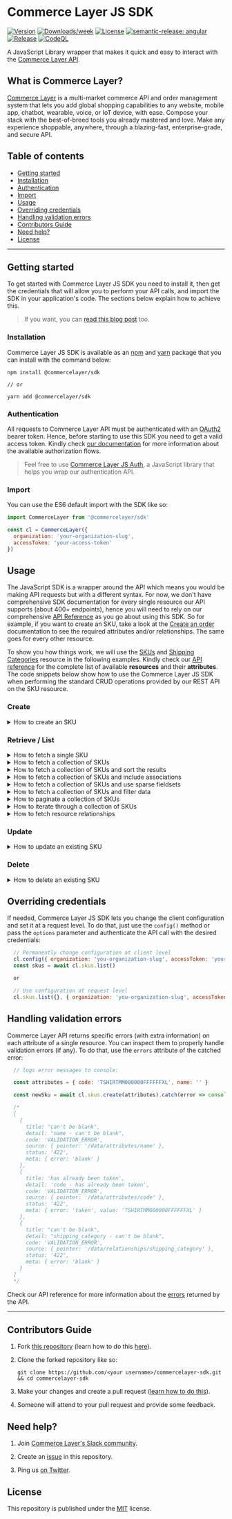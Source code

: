 # Commerce Layer JS SDK

[![Version](https://img.shields.io/npm/v/@commercelayer/sdk.svg)](https://npmjs.org/package/@commercelayer/sdk)
[![Downloads/week](https://img.shields.io/npm/dw/@commercelayer/sdk.svg)](https://npmjs.org/package/@commercelayer/sdk)
[![License](https://img.shields.io/npm/l/@commercelayer/sdk.svg)](https://github.com/commercelayer/commercelayer-sdk/blob/master/package.json)
[![semantic-release: angular](https://img.shields.io/badge/semantic--release-angular-e10079?logo=semantic-release)](https://github.com/semantic-release/semantic-release)
[![Release](https://github.com/commercelayer/commercelayer-sdk/actions/workflows/semantic-release.yml/badge.svg)](https://github.com/commercelayer/commercelayer-sdk/actions/workflows/semantic-release.yml)
[![CodeQL](https://github.com/commercelayer/commercelayer-cli/actions/workflows/codeql-analysis.yml/badge.svg)](https://github.com/commercelayer/commercelayer-cli/actions/workflows/codeql-analysis.yml)

A JavaScript Library wrapper that makes it quick and easy to interact with the [Commerce Layer API](https://docs.commercelayer.io/developers).

## What is Commerce Layer?

[Commerce Layer](https://commercelayer.io) is a multi-market commerce API and order management system that lets you add global shopping capabilities to any website, mobile app, chatbot, wearable, voice, or IoT device, with ease. Compose your stack with the best-of-breed tools you already mastered and love. Make any experience shoppable, anywhere, through a blazing-fast, enterprise-grade, and secure API.

## Table of contents

- [Getting started](#getting-started)
- [Installation](#installation)
- [Authentication](#authentication)
- [Import](#import)
- [Usage](#usage)
- [Overriding credentials](#overriding-credentials)
- [Handling validation errors](#handling-validation-errors)
- [Contributors Guide](#contributors-guide)
- [Need help?](#need-help)
- [License](#license)

---

## Getting started

To get started with Commerce Layer JS SDK you need to install it, then get the credentials that will allow you to perform your API calls, and import the SDK in your application's code. The sections below explain how to achieve this.

> If you want, you can [read this blog post](https://commercelayer.io/blog/getting-started-with-commerce-layer-javascript-sdk) too.

### Installation

Commerce Layer JS SDK is available as an [npm](https://www.npmjs.com/package/@commercelayer/sdk) and [yarn](https://yarnpkg.com/package/@commercelayer/sdk) package that you can install with the command below:

```shell
npm install @commercelayer/sdk

// or

yarn add @commercelayer/sdk
```

### Authentication

All requests to Commerce Layer API must be authenticated with an [OAuth2](https://oauth.net/2) bearer token. Hence, before starting to use this SDK you need to get a valid access token. Kindly check [our documentation](https://docs.commercelayer.io/developers/authentication) for more information about the available authorization flows.

> Feel free to use [Commerce Layer JS Auth](https://github.com/commercelayer/commercelayer-js-auth), a JavaScript library that helps you wrap our authentication API.

### Import

You can use the ES6 default import with the SDK like so:

```javascript
import CommerceLayer from '@commercelayer/sdk'

const cl = CommerceLayer({
  organization: 'your-organization-slug',
  accessToken: 'your-access-token'
})
```

## Usage

The JavaScript SDK is a wrapper around the API which means you would be making API requests but with a different syntax. For now, we don't have comprehensive SDK documentation for every single resource our API supports (about 400+ endpoints), hence you will need to rely on our comprehensive [API Reference](https://docs.commercelayer.io/core/v/api-reference) as you go about using this SDK. So for example, if you want to create an SKU, take a look at the [Create an order](https://docs.commercelayer.io/core/v/api-reference/orders/create) documentation to see the required attributes and/or relationships. The same goes for every other resource.

To show you how things work, we will use the [SKUs](https://docs.commercelayer.io/core/v/api-reference/skus) and [Shipping Categories](https://docs.commercelayer.io/core/v/api-reference/shipping_categories) resource in the following examples. Kindly check our [API reference](https://docs.commercelayer.io/core/v/api-reference) for the complete list of available **resources** and their **attributes**. The code snippets below show how to use the Commerce Layer JS SDK when performing the standard CRUD operations provided by our REST API on the SKU resource.

### Create

<details>
<summary>How to create an SKU</summary>
<br />

```javascript
  // Selects the shipping category (it's a required relationship for the SKU resource)
  const shippingCategories = await cl.shipping_categories.list({ filters: { name_eq: 'Merchandising' } })

  const attributes = {
    code: 'TSHIRTMM000000FFFFFFXL',
    name: 'Black Men T-shirt with White Logo (XL)',
    description: "A very beautiful and cozy mens t-shirt",
    weight: "500",
    unit_of_weight: "gr"
    shipping_category: cl.shipping_categories.relationship(shippingCategories[0].id), // assigns the relationship
  }

  const newSku = await cl.skus.create(attributes)
```

Check our API reference for more information on how to [create an SKU](https://docs.commercelayer.io/developers/v/api-reference/skus/create).
</details>

### Retrieve / List

<details>
<summary>How to fetch a single SKU</summary>
<br />

```javascript
  // Fetch the SKU by ID
  const sku = await cl.skus.retrieve('BxAkSVqKEn')

  // Fetch all SKUs and filter by code
  const sku = await cl.skus.list({ filters: { code_eq: 'TSHIRTMM000000FFFFFFXLXX' } })

  // Fetch the first SKU of the list
  const sku = (await cl.skus.list()).first()

  // Fetch the last SKU of the list
  const sku = (await cl.skus.list()).last()
```

Check our API reference for more information on how to [retrieve an SKU](https://docs.commercelayer.io/developers/v/api-reference/skus/retrieve).
</details>

<details>
<summary>How to fetch a collection of SKUs</summary>
<br />

```javascript
  // Fetch all the SKUs
  const skus = await cl.skus.list()
```

When fetching a collection of resources you can leverage the `meta` attribute to get its `meta` information:

```javascript
  const skus = await cl.skus.list()
  const meta = skus.meta
```

Check our API reference for more information on how to [list all SKUs](https://docs.commercelayer.io/developers/v/api-reference/skus/list).
</details>

<details>
<summary>How to fetch a collection of SKUs and sort the results</summary>
<br />

```javascript
  // Sort the results by creation date in ascending order (default)
  const skus = await cl.skus.list({ sort: { created_at: 'asc' } })

  // Sort the results by creation date in descending order
  const skus = await cl.skus.list({ sort: { created_at: 'desc' } })
  ```

Check our API reference for more information on how to [sort results](https://docs.commercelayer.io/developers/sorting-results).
</details>

<details>
<summary>How to fetch a collection of SKUs and include associations</summary>
<br />

```javascript
  // Include an association (prices)
  const skus = await cl.skus.list({ include: [ 'prices' ] })

  // Include an association (stock items)
  const skus = await cl.skus.list({ include: [ 'stock_items' ] })
  ```

Check our API reference for more information on how to [include associations](https://docs.commercelayer.io/developers/including-associations).
</details>

<details>
<summary>How to fetch a collection of SKUs and use sparse fieldsets</summary>
<br />

```javascript
  // Request the API to return only specific fields
  const skus = await cl.skus.list({ fields: { skus: [ 'name', 'metadata' ] } })

  // Request the API to return only specific fields of the included resource
  const skus = await cl.skus.list({ include: [ 'prices' ], fields: { prices: [ 'currency_code', 'formatted_amount' ] } })
  ```

Check our API reference for more information on how to [use sparse fieldsets](https://docs.commercelayer.io/developers/sparse-fieldsets).
</details>

<details>
<summary>How to fetch a collection of SKUs and filter data</summary>
<br />

```javascript
  // Filter all the SKUs fetching only the ones whose code starts with the string "TSHIRT"
  const skus = await cl.skus.list({ filters: { code_start: 'TSHIRT' } })

  // Filter all the SKUs fetching only the ones whose code ends with the string "XLXX"
  const skus = await cl.skus.list({ filters: { code_end: 'XLXX' } })

  // Filter all the SKUs fetching only the ones whose name contains the string "White Logo"
  const skus = await cl.skus.list({ filters: { name_cont: 'White Logo' } })

  // Filter all the SKUs fetching only the ones created between two specific dates
  // (filters combined according to an AND logic)
  const skus = await cl.skus.list({ filters: { created_at_gt: '2018-01-01', created_at_lt: '2018-01-31'} })

  // Filters all the SKUs fetching only the ones created or updated after a specific date
  // (attributes combined according to an OR logic)
  const skus = await cl.skus.list({ filters: { updated_at_or_created_at_gt: '2019-10-10' } })

  // Filters all the SKUs fetching only the ones whose name contains the string "Black"
  // and whose shipping category name starts with the string "MERCH"
  const skus = await cl.skus.list({ filters: { name_cont: 'Black', shipping_category_name_start: 'MERCH'} })
  ```

Check our API reference for more information on how to [filter results](https://docs.commercelayer.io/developers/filtering-data).
</details>

<details>
<summary>How to paginate a collection of SKUs</summary>
<br />

When you fetch a collection of resources, you get paginated results. You can request specific pages or items in a page like so:

```javascript
  // Fetch the SKUs, setting the page number to 3 and the page size to 5
  const skus = await cl.skus.list({ pageNumber: 3, pageSize: 5 })

  // Get the total number of SKUs in the collection
  const skuCount = skus.meta.recordCount

  // Get the total number of pages
  const pageCount = skus.meta.pageCount
```

> PS: the default page number is **1**, the default page size is **10**, and the maximum page size allowed is **25**.

Check our API reference for more information on how [pagination](https://docs.commercelayer.io/developers/pagination) works.
</details>

<details>
<summary>How to iterate through a collection of SKUs</summary>
<br />

To execute a function for every item of a collection, use the `map()` method:

```javascript
  // Fetch the whole list of SKUs (1st page) and prints their names and codes to console
  const skus = await cl.skus.list()
  skus.map(p => console.log('Product: ' + p.name + ' - Code: ' + p.code))
```
</details>

<!-- <details>
<summary>How to build complex queries</summary>
<br />

Coming soon...
</details> -->

<details>
<summary>How to fetch resource relationships</summary>
<br />

Many resources have relationships with other resources and instead of including these associations as seen above, you can fetch them directly. In this way, in the case of 1-to-N relationship, you can filter or sort the resulting collection as standard resources.

```javascript
// Fetch 1-to-1 related resource: billing address of an order
const billingAddress = cl.orders.billing_address('xYZkjABcde')

// Fetch 1-to-N related resources: orders associated to a customer
const orders = cl.customers.orders('XyzKjAbCDe', { fields: ['status', 'number'] })
```

In general:

- An endpoint like `/api/customers` or `/api/customers/<customerId>` translates to `cl.customers` or `cl.customers("<customerId>")`.
- 1-to-1 relationship endpoints like `/api/orders/<orderId>/shipping_address` translates to `cl.orders("<orderId>", { include: ["shipping_address"] }}`.
- 1-to-N relationship endpoints like  `/api/customers/<customerId>?include=orders` or `/api/customers/<customerId>/orders` translates to `cl.customers.retrieve("customerId", { include: ["orders"] })` or `cl.customers.orders("<customerId>")`

Check our API reference for more information on how to [fetch relationships](https://docs.commercelayer.io/core/fetching-relationships).
</details>

### Update

<details>
<summary>How to update an existing SKU</summary>
<br />

```javascript
  const sku = {
    id: 'xYZkjABcde',
    description: 'Updated description...',
    imageUrl: 'https://img.yourdomain.com/skus/new-image.png'
  }

  cl.skus.update(sku) // updates the SKU on the server
```

Check our API reference for more information on how to [update an SKU](https://docs.commercelayer.io/developers/v/api-reference/skus/update).
</details>

### Delete

<details>
<summary>How to delete an existing SKU</summary>
<br />

```javascript
  cl.skus.delete('xYZkjABcde') // persisted deletion
```

Check our API reference for more information on how to [delete an SKU](https://docs.commercelayer.io/developers/v/api-reference/skus/delete).
</details>

## Overriding credentials

If needed, Commerce Layer JS SDK lets you change the client configuration and set it at a request level. To do that, just use the `config()` method or pass the `options` parameter and authenticate the API call with the desired credentials:

```javascript
  // Permanently change configuration at client level
  cl.config({ organization: 'you-organization-slug', accessToken: 'your-access-token' })
  const skus = await cl.skus.list()

  or

  // Use configuration at request level
  cl.skus.list({}, { organization: 'you-organization-slug', accessToken: 'your-access-token' })
```

## Handling validation errors

Commerce Layer API returns specific errors (with extra information) on each attribute of a single resource. You can inspect them to properly handle validation errors (if any). To do that, use the `errors` attribute of the catched error:

```javascript
  // logs error messages to console:

  const attributes = { code: 'TSHIRTMM000000FFFFFFXL', name: '' }

  const newSku = await cl.skus.create(attributes).catch(error => console.log(error.errors))

  /*
  [
    {
      title: "can't be blank",
      detail: "name - can't be blank",
      code: 'VALIDATION_ERROR',
      source: { pointer: '/data/attributes/name' },
      status: '422',
      meta: { error: 'blank' }
    },
    {
      title: 'has already been taken',
      detail: 'code - has already been taken',
      code: 'VALIDATION_ERROR',
      source: { pointer: '/data/attributes/code' },
      status: '422',
      meta: { error: 'taken', value: 'TSHIRTMM000000FFFFFFXL' }
    },
    {
      title: "can't be blank",
      detail: "shipping_category - can't be blank",
      code: 'VALIDATION_ERROR',
      source: { pointer: '/data/relationships/shipping_category' },
      status: '422',
      meta: { error: 'blank' }
    }
  ]
  */

```

Check our API reference for more information about the [errors](https://docs.commercelayer.io/developers/handling-errors) returned by the API.

---

## Contributors Guide

1. Fork [this repository](https://github.com/commercelayer/commercelayer-sdk) (learn how to do this [here](https://help.github.com/articles/fork-a-repo)).

2. Clone the forked repository like so:

    ```shell
    git clone https://github.com/<your username>/commercelayer-sdk.git && cd commercelayer-sdk
    ```

3. Make your changes and create a pull request ([learn how to do this](https://docs.github.com/en/github/collaborating-with-issues-and-pull-requests/creating-a-pull-request)).

4. Someone will attend to your pull request and provide some feedback.

## Need help?

1. Join [Commerce Layer's Slack community](https://slack.commercelayer.app).

2. Create an [issue](https://github.com/commercelayer/commercelayer-cli/issues) in this repository.

3. Ping us [on Twitter](https://twitter.com/commercelayer).

## License

This repository is published under the [MIT](LICENSE) license.
